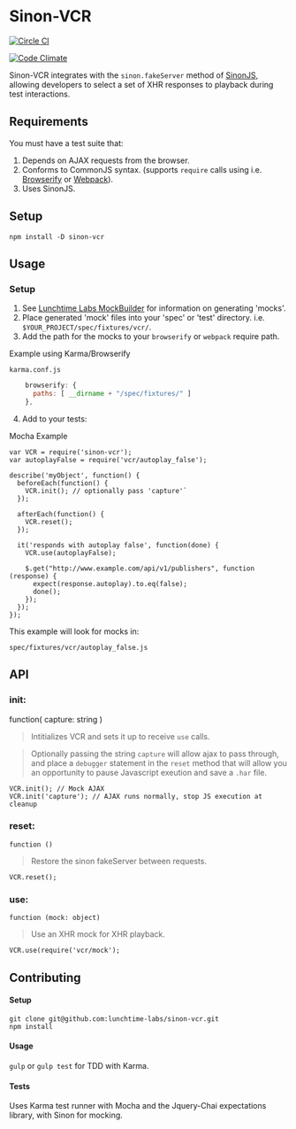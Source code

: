 # Sinon-VCR

[![Circle CI](https://circleci.com/gh/lunchtime-labs/sinon-vcr.svg?style=shield&circle-token=ba61a22356db23763a57b80a258cd36e306d341c)](https://circleci.com/gh/lunchtime-labs/sinon-vcr)

[![Code Climate](https://codeclimate.com/github/lunchtime-labs/sinon-vcr/badges/gpa.svg)](https://codeclimate.com/github/lunchtime-labs/sinon-vcr)

Sinon-VCR integrates with the `sinon.fakeServer` method of
[SinonJS](http://www.sinonjs.org), allowing developers to select
a set of XHR responses to playback during test interactions.

## Requirements

You must have a test suite that:

1. Depends on AJAX requests from the browser.
2. Conforms to CommonJS syntax. (supports `require` calls using i.e. [Browserify](http://browserify.org/) or [Webpack](https://webpack.github.io/)).
3. Uses SinonJS.

## Setup

`npm install -D sinon-vcr`

## Usage

### Setup

1. See [Lunchtime Labs MockBuilder](https://github.com/lunchtime-labs/mockbuilder)
   for information on generating 'mocks'.
2. Place generated 'mock' files into your 'spec' or 'test' directory.
   i.e. `$YOUR_PROJECT/spec/fixtures/vcr/`.
3. Add the path for the mocks to your `browserify` or `webpack` require path.

Example using Karma/Browserify

`karma.conf.js`

```js
    browserify: {
      paths: [ __dirname + "/spec/fixtures/" ]
    },
```

4. Add to your tests:

Mocha Example

```
var VCR = require('sinon-vcr');
var autoplayFalse = require('vcr/autoplay_false');

describe('myObject', function() {
  beforeEach(function() {
    VCR.init(); // optionally pass 'capture'`
  });

  afterEach(function() {
    VCR.reset();
  });

  it('responds with autoplay false', function(done) {
    VCR.use(autoplayFalse);

    $.get("http://www.example.com/api/v1/publishers", function (response) {
      expect(response.autoplay).to.eq(false);
      done();
    });
  });
});
```

This example will look for mocks in:

```
spec/fixtures/vcr/autoplay_false.js
```

## API

### init:
function( capture: string )

> Intitializes VCR and sets it up to receive `use` calls.

> Optionally passing the string `capture` will allow ajax to pass through, and
> place a `debugger` statement in the `reset` method that will allow you an
> opportunity to pause Javascript exeution and save a `.har` file.

```
VCR.init(); // Mock AJAX
VCR.init('capture'); // AJAX runs normally, stop JS execution at cleanup
```

### reset:
`function ()`

> Restore the sinon fakeServer between requests.

```
VCR.reset();
```

### use:
`function (mock: object)`

> Use an XHR mock for XHR playback.

```
VCR.use(require('vcr/mock');
```

## Contributing

#### Setup

```
git clone git@github.com:lunchtime-labs/sinon-vcr.git
npm install
```

#### Usage

`gulp` or `gulp test` for TDD with Karma.

#### Tests

Uses Karma test runner with Mocha and the Jquery-Chai expectations library,
with Sinon for mocking.
